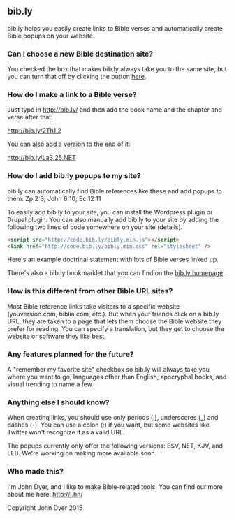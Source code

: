## bib.ly
bib.ly helps you easily create links to Bible verses and automatically create Bible popups on your website.

### Can I choose a new Bible destination site?
You checked the box that makes bib.ly always take you to the same site, but you can turn that off by clicking the button [here](http://bib.ly/#remove-cookie-block).

### How do I make a link to a Bible verse?
Just type in http://bib.ly/ and then add the book name and the chapter and verse after that:

http://bib.ly/2Th1.2

You can also add a version to the end of it:

http://bib.ly/La3.25.NET

### How do I add bib.ly popups to my site?
bib.ly can automatically find Bible references like these and add popups to them: Zp 2:3; John 6:10; Ec 12:11

To easily add bib.ly to your site, you can install the Wordpress plugin or Drupal plugin. You can also manually add bib.ly to your site by adding the following two lines of code somewhere on your site (details).

```html
<script src="http://code.bib.ly/bibly.min.js"></script>
<link href="http://code.bib.ly/bibly.min.css" rel="stylesheet" />
```

Here's an example doctrinal statement with lots of Bible verses linked up.

There's also a bib.ly bookmarklet that you can find on the [bib.ly homepage](http://bib.ly/).

### How is this different from other Bible URL sites?

Most Bible reference links take visitors to a specific website (youversion.com, biblia.com, etc.). But when your friends click on a bib.ly URL, they are taken to a page that lets them choose the Bible website they prefer for reading. You can specify a translation, but they get to choose the website or software they like best.

### Any features planned for the future?

A "remember my favorite site" checkbox so bib.ly will always take you where you want to go, languages other than English, apocryphal books, and visual trending to name a few.

### Anything else I should know?

When creating links, you should use only periods (.), underscores (_) and dashes (-). You can use a colon (:) if you want, but some websites like Twitter won't recognize it as a valid URL.

The popups currently only offer the following versions: ESV, NET, KJV, and LEB. We're working on making more available soon.

### Who made this?

I'm John Dyer, and I like to make Bible-related tools. You can find our more about me here: http://j.hn/

Copyright John Dyer 2015